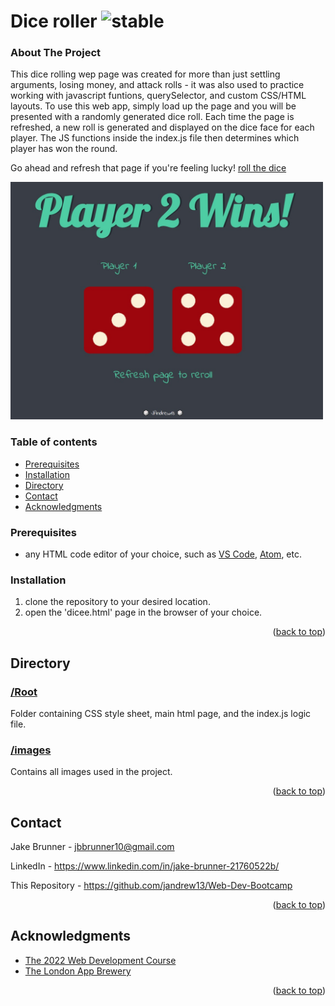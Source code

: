 # Dice roller ![stable]


<!-- ABOUT SECTION -->
### About The Project

This dice rolling wep page was created for more than just settling arguments, losing money, and attack rolls - it was also used to practice working with javascript funtions, querySelector, and custom CSS/HTML layouts. To use this web app, simply load up the page and you will be presented with a randomly generated dice roll. Each time the page is refreshed, a new roll is generated and displayed on the dice face for each player. The JS functions inside the index.js file then determines which player has won the round. 

Go ahead and refresh that page if you're feeling lucky! [roll the dice](https://dice.jakebrunner.com/)

<img src="https://github.com/JAndrew13/DiceGame/blob/main/DiceRoller.jpg" width="500">

<!-- TABLE OF CONTENTS -->
  ### Table of contents
+ [Prerequisites](#prerequisites)
+ [Installation](#installation)
+ [Directory](#directory)
+ [Contact](#contact)
+ [Acknowledgments](#acknowledgments)


<!-- Prerequisites -->

### Prerequisites

* any HTML code editor of your choice, such as [VS Code](https://code.visualstudio.com/), [Atom](https://atom.io/), etc.

<!-- Installation -->
### Installation

1. clone the repository to your desired location.
2. open the 'dicee.html' page in the browser of your choice. 

<p align="right">(<a href="#readme-top">back to top</a>)</p>


<!-- DIRECTORY -->
## Directory

### [/Root](https://github.com/JAndrew13/DiceGame)
Folder containing CSS style sheet, main html page, and the index.js logic file.

### [/images](https://github.com/JAndrew13/DiceGame/tree/main/images)
Contains all images used in the project.

<p align="right">(<a href="#readme-top">back to top</a>)</p>

<!-- CONTACT -->
## Contact

Jake Brunner -  jbbrunner10@gmail.com

LinkedIn - https://www.linkedin.com/in/jake-brunner-21760522b/

This Repository - https://github.com/jandrew13/Web-Dev-Bootcamp

<p align="right">(<a href="#readme-top">back to top</a>)</p>



<!-- ACKNOWLEDGMENTS -->
## Acknowledgments
* [The 2022 Web Development Course](https://www.udemy.com/course/the-complete-web-development-bootcamp)
* [The London App Brewery](https://www.londonappbrewery.com/)

<p align="right">(<a href="#readme-top">back to top</a>)</p>



<!-- MARKDOWN LINKS & IMAGES -->

[product-screenshot]: https://github.com/JAndrew13/DiceGame/blob/main/DiceRoller.jpg

[license-shield]: https://img.shields.io/github/license/othneildrew/Best-README-Template.svg?style=for-the-badge
[license-url]: https://github.com/othneildrew/Best-README-Template/blob/master/LICENSE.txt
[linkedin-shield]: https://img.shields.io/badge/-LinkedIn-black.svg?style=for-the-badge&logo=linkedin&colorB=555
[linkedin-url]: https://linkedin.com/in/othneildrew

<!-- STATUS MARKERS -->

[stable]: http://badges.github.io/stability-badges/dist/stable.svg
[unstable]: http://badges.github.io/stability-badges/dist/unstable.svg
[depreciated]: http://badges.github.io/stability-badges/dist/deprecated.svg
[experimental]: http://badges.github.io/stability-badges/dist/experimental.svg
[frozen]: http://badges.github.io/stability-badges/dist/frozen.svg
[locked]: http://badges.github.io/stability-badges/dist/locked.svg

[issues-shield]: https://img.shields.io/github/issues/othneildrew/Best-README-Template.svg?style=for-the-badge
[issues-url]: https://github.com/othneildrew/Best-README-Template/issues

<!-- TOOLS -->

[git-scl.com]:https://img.shields.io/badge/git-%23F05033.svg?style=for-the-badge&logo=git&logoColor=white
[git-url]:https://git-scm.com/
[JavaScript.com]:https://img.shields.io/badge/javascript-%23323330.svg?style=for-the-badge&logo=javascript&logoColor=%23F7DF1E
[JavaScript-url]:https://javascript.com
[NodeJS.org]:https://img.shields.io/badge/node.js-6DA55F?style=for-the-badge&logo=node.js&logoColor=white
[NodeJS-url]: https://nodejs.org
[JQuery.com]: https://img.shields.io/badge/jQuery-0769AD?style=for-the-badge&logo=jquery&logoColor=white
[JQuery-url]: https://jquery.com
[npmjs.com]:https://img.shields.io/badge/NPM-%23000000.svg?style=for-the-badge&logo=npm&logoColor=white
[npmjs-url]:npmjs.com
[CSS3]: https://img.shields.io/badge/css3-%231572B6.svg?style=for-the-badge&logo=css3&logoColor=white
[HTML5]: https://img.shields.io/badge/html5-%23E34F26.svg?style=for-the-badge&logo=html5&logoColor=white
